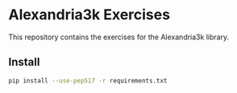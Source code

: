 # Alexandria3k Exercises

This repository contains the exercises for the Alexandria3k library.

## Install

```bash
pip install --use-pep517 -r requirements.txt
```

